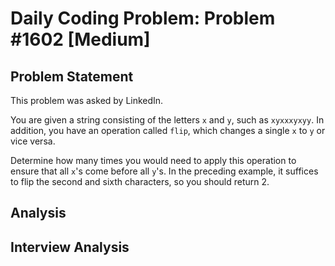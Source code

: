 # Daily Coding Problem: Problem #1602 [Medium]

## Problem Statement

This problem was asked by LinkedIn.

You are given a string consisting of the letters `x` and `y`,
such as `xyxxxyxyy`.
In addition,
you have an operation called `flip`,
which changes a single `x` to `y` or vice versa.

Determine how many times you would need to apply this operation to ensure
that all `x`'s come before all `y`'s.
In the preceding example,
it suffices to flip the second and sixth characters,
so you should return 2.

## Analysis

## Interview Analysis

